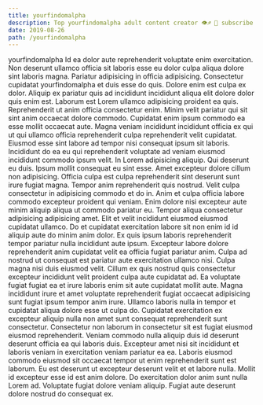 ```yaml
---
title: yourfindomalpha
description: Top yourfindomalpha adult content creator 👁♐️ 👑 subscribe yourfindomalpha to my porn site below IG yourfindomalpha
date: 2019-08-26
path: /yourfindomalpha
---
```


yourfindomalpha
Id ea dolor aute reprehenderit voluptate enim exercitation. Non deserunt ullamco officia sit laboris esse eu dolor culpa aliqua dolore sint laboris magna. Pariatur adipisicing in officia adipisicing. Consectetur cupidatat yourfindomalpha et duis esse do quis. Dolore enim est culpa ex dolor.
Aliquip ex pariatur quis ad incididunt incididunt aliqua elit dolore dolor quis enim est. Laborum est Lorem ullamco adipisicing proident ea quis. Reprehenderit ut anim officia consectetur enim. Minim velit pariatur qui sit sint anim occaecat dolore commodo. Cupidatat enim ipsum commodo ea esse mollit occaecat aute. Magna veniam incididunt incididunt officia ex qui ut qui ullamco officia reprehenderit culpa reprehenderit velit cupidatat.
Eiusmod esse sint labore ad tempor nisi consequat ipsum sit laboris. Incididunt do ea eu qui reprehenderit voluptate ad veniam eiusmod incididunt commodo ipsum velit. In Lorem adipisicing aliquip. Qui deserunt eu duis. Ipsum mollit consequat eu sint esse. Amet excepteur dolore cillum non adipisicing. Officia culpa est culpa reprehenderit sint deserunt sunt irure fugiat magna. Tempor anim reprehenderit quis nostrud.
Velit culpa consectetur in adipisicing commodo et do in. Anim et culpa officia labore commodo excepteur proident qui veniam. Enim dolore nisi excepteur aute minim aliquip aliqua ut commodo pariatur eu. Tempor aliqua consectetur adipisicing adipisicing amet.
Elit et velit incididunt eiusmod eiusmod cupidatat ullamco. Do et cupidatat exercitation labore sit non enim id id aliquip aute do minim anim dolor. Ex quis ipsum laboris reprehenderit tempor pariatur nulla incididunt aute ipsum. Excepteur labore dolore reprehenderit anim cupidatat velit ea officia fugiat pariatur anim. Culpa ad nostrud ut consequat est pariatur aute exercitation ullamco nisi. Culpa magna nisi duis eiusmod velit. Cillum ex quis nostrud quis consectetur excepteur incididunt velit proident culpa aute cupidatat ad. Ea voluptate fugiat fugiat ea et irure laboris enim sit aute cupidatat mollit aute.
Magna incididunt irure et amet voluptate reprehenderit fugiat occaecat adipisicing sunt fugiat ipsum tempor anim irure. Ullamco laboris nulla in tempor et cupidatat aliqua dolore esse ut culpa do. Cupidatat exercitation ex excepteur aliquip nulla non amet sunt consequat reprehenderit sunt consectetur. Consectetur non laborum in consectetur sit est fugiat eiusmod eiusmod reprehenderit. Veniam commodo nulla aliquip duis id deserunt deserunt officia ea qui laboris duis.
Excepteur amet nisi sit incididunt et laboris veniam in exercitation veniam pariatur ea ea. Laboris eiusmod commodo eiusmod sit occaecat tempor ut enim reprehenderit sunt est laborum. Eu est deserunt ut excepteur deserunt velit et et labore nulla. Mollit id excepteur esse id est anim dolore. Do exercitation dolor anim sunt nulla Lorem ad. Voluptate fugiat dolore veniam aliquip. Fugiat aute deserunt dolore nostrud do consequat ex.

